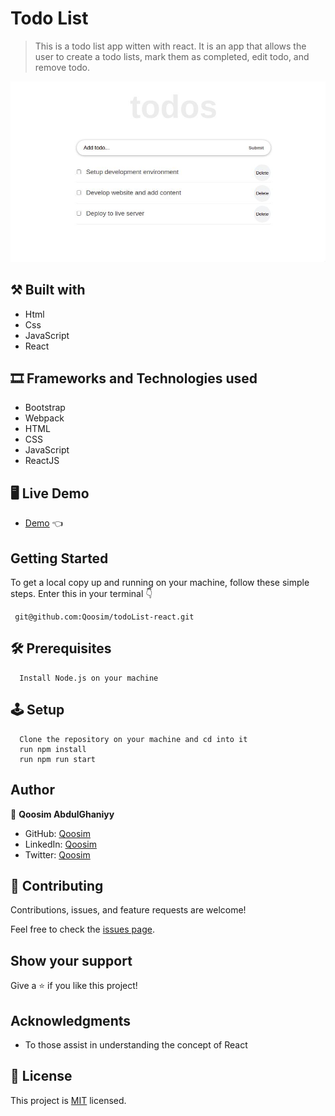 # Todo List 

> This is a todo list app witten with react. It is an app that allows the user to create a todo lists, mark them as completed, edit todo, and remove todo.

![screenshot](./src/images/todo.jpeg)

## ⚒️  Built with

- Html
- Css
- JavaScript
- React

## 🎞️ Frameworks and Technologies used

- Bootstrap
- Webpack
- HTML
- CSS
- JavaScript
- ReactJS

## 🖥️ Live Demo
- [Demo]() :point_left:

## Getting Started

To get a local copy up and running on your machine, follow these simple steps.
Enter this in your terminal 👇
```
 git@github.com:Qoosim/todoList-react.git 
```
## 🛠️ Prerequisites
```
  Install Node.js on your machine
```
## 🕹️ Setup
```
  Clone the repository on your machine and cd into it
  run npm install
  run npm run start
```
## Author

👤 **Qoosim AbdulGhaniyy**

- GitHub: [Qoosim](https://github.com/Qoosim)
- LinkedIn: [Qoosim](https://www.linkedin.com/in/qoosim)
- Twitter: [Qoosim](https://twitter.com/qoosim_ayinde)

## 🤝 Contributing

Contributions, issues, and feature requests are welcome!

Feel free to check the [issues page](../../issues/).

## Show your support

Give a ⭐️ if you like this project!

## Acknowledgments

- To those assist in understanding the concept of React

## 📝 License

This project is [MIT](./MIT.md) licensed.
